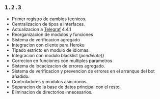 ## `1.2.3`

- Primer registro de cambios tecnicos.
- Centralizacion de tipos e interfaces.
- Actualizacion a [Telegraf](https://telegraf.js.org/) 4.4.1
- Reorganizacion de modulos y funciones
- Sistema de verificacion agregado
- Integracion con cliente para Heroku
- Tipado estricto en modulo de idiomas.
- Integracion con modulo blacklist (_pendiente_)}
- Correcion en funciones con multiples parametros
- Sistema de locacizacion de errores agregado.
- Sistema de verificacion y prevencion de errores en el arranque del bot añadido.
- Controladores y modulos asincronos.
- Separacion de la base de datos principal con el resto.
- Eliminacion de directorios innecesarios.
